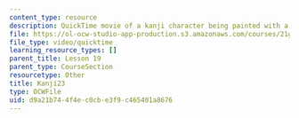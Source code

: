 ```yaml
---
content_type: resource
description: QuickTime movie of a kanji character being painted with a brush.
file: https://ol-ocw-studio-app-production.s3.amazonaws.com/courses/21g-504-japanese-iv-spring-2009/d9a21b744f4ec0cbe3f9c465401a8676_Kanji23.mov
file_type: video/quicktime
learning_resource_types: []
parent_title: Lesson 19
parent_type: CourseSection
resourcetype: Other
title: Kanji23
type: OCWFile
uid: d9a21b74-4f4e-c0cb-e3f9-c465401a8676
---
```

